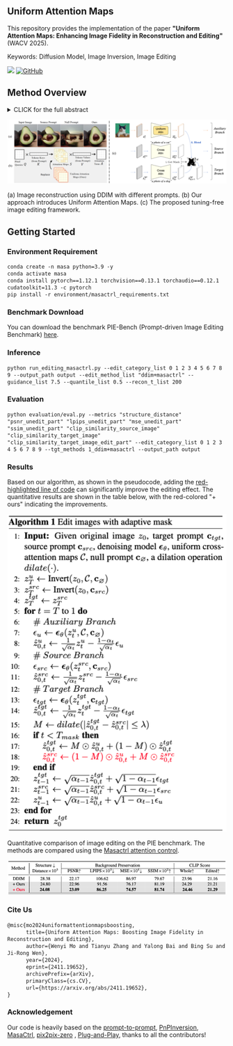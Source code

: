 ## Uniform Attention Maps


This repository provides the implementation of the paper **"Uniform Attention Maps: Enhancing Image Fidelity in Reconstruction and Editing"** (WACV 2025).

Keywords: Diffusion Model, Image Inversion, Image Editing


<a href='https://arxiv.org/abs/2411.19652'><img src='https://img.shields.io/badge/ArXiv-2411.19652-red'></a> 
[![GitHub](https://img.shields.io/github/stars/Mowenyii/Uniform-Attention-Maps?style=social)](https://github.com/Mowenyii/Uniform-Attention-Maps)



##  Method Overview

<details><summary>CLICK for the full abstract</summary>

Text-guided image generation and editing using diffusion models have achieved remarkable advancements. Among these, tuning-free methods have gained attention for their ability to perform edits without extensive model adjustments, offering simplicity and efficiency. However, existing tuning-free approaches often struggle with balancing fidelity and editing precision, particularly due to the influence of cross-attention in DDIM inversion, which introduces reconstruction errors. To address this, we analyze reconstruction from a structural perspective and propose a novel approach that replaces traditional cross-attention with uniform attention maps, significantly enhancing image reconstruction fidelity. Our method effectively minimizes distortions caused by varying text conditions during noise prediction. To complement this improvement, we introduce an adaptive mask-guided editing technique that integrates seamlessly with our reconstruction approach, ensuring consistency and accuracy in editing tasks. Experimental results demonstrate that our approach not only excels in achieving high-fidelity image reconstruction but also performs robustly in real image composition and editing scenarios. This study underscores the potential of uniform attention maps to enhance the fidelity and versatility of diffusion-based image processing methods.
</details>


![Uniform Attention Maps](docs/method.png)

(a) Image reconstruction using DDIM with different prompts. (b) Our approach introduces Uniform Attention Maps. (c) The proposed tuning-free image editing framework. 


## Getting Started

### Environment Requirement 
```shell
conda create -n masa python=3.9 -y
conda activate masa
conda install pytorch==1.12.1 torchvision==0.13.1 torchaudio==0.12.1 cudatoolkit=11.3 -c pytorch
pip install -r environment/masactrl_requirements.txt
```

### Benchmark Download
You can download the benchmark PIE-Bench (Prompt-driven Image Editing Benchmark) [here](https://forms.gle/hVMkTABb4uvZVjme9).



### Inference 







```shell
python run_editing_masactrl.py --edit_category_list 0 1 2 3 4 5 6 7 8 9 --output_path output --edit_method_list "ddim+masactrl" --guidance_list 7.5 --quantile_list 0.5 --recon_t_list 200 
```

### Evaluation 

```shell
python evaluation/eval.py --metrics "structure_distance" "psnr_unedit_part" "lpips_unedit_part" "mse_unedit_part" "ssim_unedit_part" "clip_similarity_source_image" "clip_similarity_target_image" "clip_similarity_target_image_edit_part" --edit_category_list 0 1 2 3 4 5 6 7 8 9 --tgt_methods 1_ddim+masactrl --output_path output
```





###  Results


Based on our algorithm, as shown in the pseudocode, adding the [red-highlighted line  of code](https://github.com/Mowenyii/Uniform-Attention-Maps/blob/main/models/masactrl/diffuser_utils.py#L248) can significantly improve the editing effect. The quantitative results are shown in the table below, with the red-colored "+ ours" indicating the improvements.

![algo](docs/algo.png)

Quantitative comparison of image editing on the PIE benchmark. The methods are compared using the [Masactrl attention control](https://github.com/TencentARC/MasaCtrl).

![result](docs/algo_result.png)



###  Cite Us
```
@misc{mo2024uniformattentionmapsboosting,
      title={Uniform Attention Maps: Boosting Image Fidelity in Reconstruction and Editing}, 
      author={Wenyi Mo and Tianyu Zhang and Yalong Bai and Bing Su and Ji-Rong Wen},
      year={2024},
      eprint={2411.19652},
      archivePrefix={arXiv},
      primaryClass={cs.CV},
      url={https://arxiv.org/abs/2411.19652}, 
}
```



###  Acknowledgement

Our code is heavily based on the [prompt-to-prompt](https://github.com/google/prompt-to-prompt), [PnPInversion](https://github.com/cure-lab/PnPInversion), [MasaCtrl](https://github.com/TencentARC/MasaCtrl), [pix2pix-zero](https://github.com/pix2pixzero/pix2pix-zero) , [Plug-and-Play](https://github.com/MichalGeyer/plug-and-play), thanks to all the contributors!

